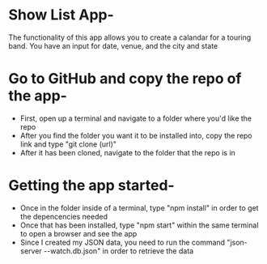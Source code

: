 # Show List App-
The functionality of this app allows you to create a calandar for a touring band. You have an input for date, venue, and the city and state

# Go to GitHub and copy the repo of the app-
* First, open up a terminal and navigate to a folder where you'd like the repo
* After you find the folder you want it to be installed into, copy the repo link and type "git clone (url)"
* After it has been cloned, navigate to the folder that the repo is in

# Getting the app started-
* Once in the folder inside of a terminal, type "npm install" in order to get the depencencies needed
* Once that has been installed, type "npm start" within the same terminal to open a browser and see the app
* Since I created my JSON data, you need to run the command "json-server --watch.db.json" in order to retrieve the data
